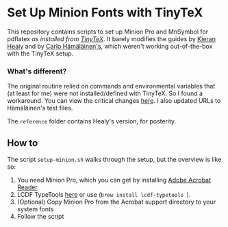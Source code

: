# Set Up Minion Fonts with TinyTeX

This repository contains scripts to set up Minion Pro and MnSymbol for pdflatex _as installed from [TinyTeX](https://yihui.org/tinytex/)_. It barely modifies the guides by [Kieran Healy](https://kieranhealy.org/blog/archives/2012/11/10/installing-minion-pro/) and by [Carlo Hämäläinen's](https://carlo-hamalainen.net/2007/12/11/installing-minion-pro-fonts/), which weren't working out-of-the-box with the TinyTeX setup.

### What's different?

The original routine relied on commands and environmental variables that (at least for me) were not installed/defined with TinyTeX. So I found a workaround. You can view the critical changes [here](https://github.com/mikedecr/setup-minion-fonts/commit/dd0107b7845e36e5f61f48f4df3fa868f7f00d1a#diff-2e1b63c9f5d0ac1749af705c3c797aeb). I also updated URLs to Hämäläinen's test files.

The `reference` folder contains Healy's version, for posterity.


## How to

The script `setup-minion.sh` walks through the setup, but the overview is like so:

1. You need Minion Pro, which you can get by installing [Adobe Acrobat Reader](https://get.adobe.com/reader/).
2. LCDF TypeTools [here](http://www.lcdf.org/type/) or use (`brew install lcdf-typetools `).
3. (Optional) Copy Minion Pro from the Acrobat support directory to your system fonts
4. Follow the script

